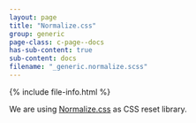 ```yaml
---
layout: page
title: "Normalize.css"
group: generic
page-class: c-page--docs
has-sub-content: true
sub-content: docs
filename: "_generic.normalize.scss"
---
```


{% include file-info.html %}

We are using [Normalize.css](https://necolas.github.io/normalize.css/) as CSS reset library.
